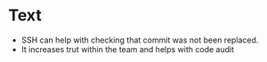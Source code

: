 # Text

- SSH can help with checking that commit was not been replaced.
- It increases trut within the team and helps with code audit